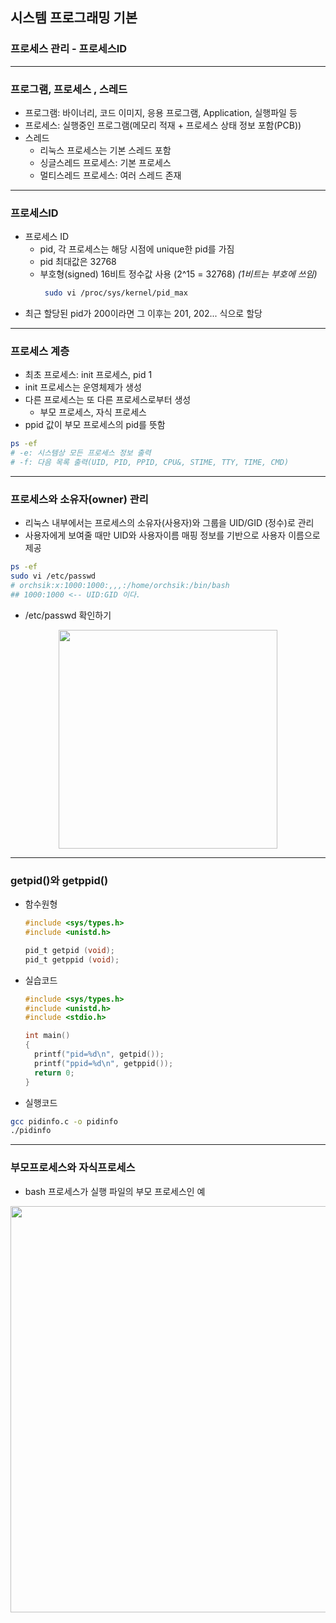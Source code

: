 ## 시스템 프로그래밍 기본

### 프로세스 관리 - 프로세스ID

---

### 프로그램, 프로세스 , 스레드

- 프로그램: 바이너리, 코드 이미지, 응용 프로그램, Application, 실행파일 등
- 프로세스: 실행중인 프로그램(메모리 적재 + 프로세스 상태 정보 포함(PCB))
- 스레드
  - 리눅스 프로세스는 기본 스레드 포함
  - 싱글스레드 프로세스: 기본 프로세스
  - 멀티스레드 프로세스: 여러 스레드 존재

---

### 프로세스ID

- 프로세스 ID
  - pid, 각 프로세스는 해당 시점에 unique한 pid를 가짐
  - pid 최대값은 32768
  - 부호형(signed) 16비트 정수값 사용 (2^15 = 32768) _(1비트는 부호에 쓰임)_
    ```bash
     sudo vi /proc/sys/kernel/pid_max
    ```
- 최근 할당된 pid가 200이라면 그 이후는 201, 202... 식으로 할당

---

### 프로세스 계층

- 최초 프로세스: init 프로세스, pid 1
- init 프로세스는 운영체제가 생성
- 다른 프로세스는 또 다른 프로세스로부터 생성
  - 부모 프로세스, 자식 프로세스
- ppid 값이 부모 프로세스의 pid를 뜻함

```bash
ps -ef
# -e: 시스템상 모든 프로세스 정보 출력
# -f: 다음 목록 출력(UID, PID, PPID, CPU&, STIME, TTY, TIME, CMD)
```

---

### 프로세스와 소유자(owner) 관리

- 리눅스 내부에서는 프로세스의 소유자(사용자)와 그룹을 UID/GID (정수)로 관리
- 사용자에게 보여줄 때만 UID와 사용자이름 매핑 정보를 기반으로 사용자 이름으로 제공

```bash
ps -ef
sudo vi /etc/passwd
# orchsik:x:1000:1000:,,,:/home/orchsik:/bin/bash
## 1000:1000 <-- UID:GID 이다.
```

- /etc/passwd 확인하기
<center><image src='./images/etc-passwd.png' width=350 /></center>

---

### getpid()와 getppid()

- 함수원형

  ```c
  #include <sys/types.h>
  #include <unistd.h>

  pid_t getpid (void);
  pid_t getppid (void);
  ```

- 실습코드

  ```c
  #include <sys/types.h>
  #include <unistd.h>
  #include <stdio.h>

  int main()
  {
    printf("pid=%d\n", getpid());
    printf("ppid=%d\n", getppid());
    return 0;
  }
  ```

- 실행코드

```bash
gcc pidinfo.c -o pidinfo
./pidinfo
```

---

### 부모프로세스와 자식프로세스

- bash 프로세스가 실행 파일의 부모 프로세스인 예
<center><image src='./images/process-what.png' width=650 /></center>
